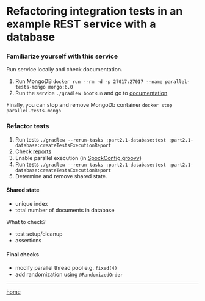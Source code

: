 # Refactoring integration tests in an example REST service with a database

### Familiarize yourself with this service

Run service locally and check documentation.

1. Run MongoDB `docker run --rm -d -p 27017:27017 --name parallel-tests-mongo mongo:6.0`
2. Run the service `./gradlew bootRun` and go to [documentation](http://localhost:8080/swagger-ui/index.html)

Finally, you can stop and remove MongoDb container `docker stop parallel-tests-mongo`

### Refactor tests

1. Run tests `./gradlew --rerun-tasks :part2.1-database:test :part2.1-database:createTestsExecutionReport`
2. Check [reports](build/reports/tests-execution/html/test.html)
3. Enable parallel execution (in [SpockConfig.groovy](src/test/resources/SpockConfig.groovy))
4. Run tests `./gradlew --rerun-tasks :part2.1-database:test :part2.1-database:createTestsExecutionReport`
5. Determine and remove shared state.

#### Shared state

- unique index
- total number of documents in database

What to check?

- test setup/cleanup
- assertions

#### Final checks

- modify parallel thread pool e.g. `fixed(4)`
- add randomization using `@RandomizedOrder`

---
[home](../README.md)